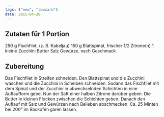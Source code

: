 ```yaml
---
tags: ["new", "lowcarb"]
date: 2015-04-26
---
```


## Zutaten für 1 Portion
250 g       Fischfilet, (z. B. Kabeljau)
150 g       Blattspinat, frischer
1/2         Zitrone(n)
1 kleine    Zucchini
Butter
Salz
Gewürze, nach Geschmack

## Zubereitung
Das Fischfilet in Streifen schneiden. Den Blattspinat und die Zucchini waschen und die Zucchini in Scheiben schneiden.
Sodann das Fischfilet mit dem Spinat und der Zucchini in abwechselnden Schichten in eine Auflaufform gebe.
Nun der Saft einer halben Zitrone darüber geben.
Die Butter in kleinen Flocken zwischen die Schichten geben. Danach den Auflauf mit Salz und Gewürzen nach Belieben abschmecken.
Ca. 25 Minten bei 200° im Backofen garen lassen.

